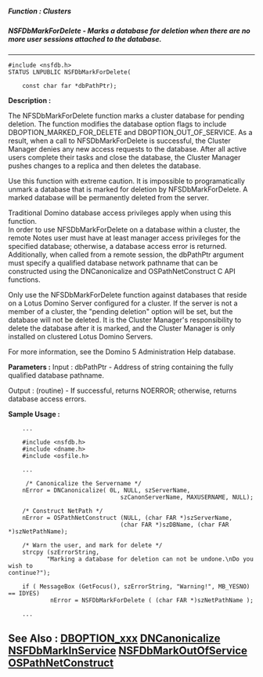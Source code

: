 ##### Function : Clusters
##### NSFDbMarkForDelete - Marks a database for deletion when there are no more user sessions attached to the database.
---
```
#include <nsfdb.h>
STATUS LNPUBLIC NSFDbMarkForDelete(

	const char far *dbPathPtr);
```
**Description :**

The NFSDbMarkForDelete function marks a cluster database for pending deletion. 
The function modifies the database option flags to include 
DBOPTION_MARKED_FOR_DELETE and DBOPTION_OUT_OF_SERVICE.   As a result, when a 
call to NFSDbMarkForDelete is successful,  the Cluster Manager denies any new 
access requests to the database.  After all active users complete their tasks 
and close the database, the Cluster Manager pushes changes to a replica and 
then deletes the database.   

Use this function with extreme caution. It is impossible to programatically 
unmark a database that is marked for deletion by NFSDbMarkForDelete. A marked 
database will be permanently deleted from the server.

Traditional Domino database access privileges apply when using this function.  
In order to use NFSDbMarkForDelete on a database within a cluster, the remote 
Notes user must have at least manager access privileges for the specified 
database; otherwise, a database access error is returned.  Additionally, when 
called from a remote session, the dbPathPtr argument must specify a qualified 
database network pathname that can be constructed using the DNCanonicalize and 
OSPathNetConstruct C API functions.

Only use the NFSDbMarkForDelete function against databases that reside on a 
Lotus Domino Server configured for a cluster.  If the server is not a member of 
a cluster, the "pending deletion" option will be set, but the database will not 
be deleted.  It is the Cluster Manager's responsibility to delete the database 
after it is marked, and the Cluster Manager is only installed on clustered 
Lotus Domino Servers.

For more information, see the Domino 5 Administration Help database.

**Parameters :**
Input :
dbPathPtr  -  Address of string containing the fully qualified database pathname. 

Output :
(routine)  -  If successful,  returns NOERROR; otherwise, returns database access errors.



**Sample Usage :**
```
    ...

    #include <nsfdb.h>
    #include <dname.h>
    #include <osfile.h>
    
    ...

     /* Canonicalize the Servername */
    nError = DNCanonicalize( 0L, NULL, szServerName, 
                                szCanonServerName, MAXUSERNAME, NULL);
             
    /* Construct NetPath */
    nError = OSPathNetConstruct (NULL, (char FAR *)szServerName, 
                                (char FAR *)szDBName, (char FAR 
*)szNetPathName);
    
    /* Warn the user, and mark for delete */
    strcpy (szErrorString,
           "Marking a database for deletion can not be undone.\nDo you wish to 
continue?");
     
    if ( MessageBox (GetFocus(), szErrorString, "Warning!", MB_YESNO) == IDYES)
            nError = NSFDbMarkForDelete ( (char FAR *)szNetPathName );

    ...

```
**See Also :**
[DBOPTION_xxx](/reference/Symb/DBOPTION_xxx)
[DNCanonicalize](/reference/Func/DNCanonicalize)
[NSFDbMarkInService](/reference/Func/NSFDbMarkInService)
[NSFDbMarkOutOfService](/reference/Func/NSFDbMarkOutOfService)
[OSPathNetConstruct](/reference/Func/OSPathNetConstruct)
---

